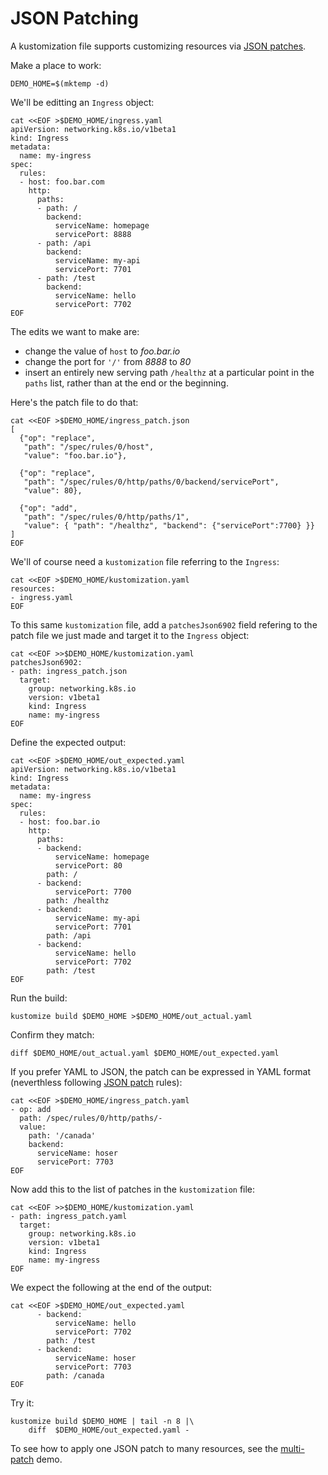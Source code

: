 # JSON Patching

[JSON patches]: https://tools.ietf.org/html/rfc6902
[JSON patch]: https://tools.ietf.org/html/rfc6902

A kustomization file supports customizing
resources via [JSON patches].

Make a place to work:

<!-- @placeToWork @testAgainstLatestRelease -->
```
DEMO_HOME=$(mktemp -d)
```

We'll be editting an `Ingress` object:

<!-- @ingress @testAgainstLatestRelease -->
```
cat <<EOF >$DEMO_HOME/ingress.yaml
apiVersion: networking.k8s.io/v1beta1
kind: Ingress
metadata:
  name: my-ingress
spec:
  rules:
  - host: foo.bar.com
    http:
      paths:
      - path: /
        backend:
          serviceName: homepage
          servicePort: 8888
      - path: /api
        backend:
          serviceName: my-api
          servicePort: 7701
      - path: /test
        backend:
          serviceName: hello
          servicePort: 7702
EOF
```

The edits we want to make are:

 - change the value of `host` to _foo.bar.io_
 - change the port for `'/'` from _8888_ to _80_
 - insert an entirely new serving path `/healthz`
   at a particular point in the `paths` list,
   rather than at the end or the beginning.

Here's the patch file to do that:

<!-- @addJsonPatch @testAgainstLatestRelease -->
```
cat <<EOF >$DEMO_HOME/ingress_patch.json
[
  {"op": "replace",
   "path": "/spec/rules/0/host",
   "value": "foo.bar.io"},

  {"op": "replace",
   "path": "/spec/rules/0/http/paths/0/backend/servicePort",
   "value": 80},

  {"op": "add",
   "path": "/spec/rules/0/http/paths/1",
   "value": { "path": "/healthz", "backend": {"servicePort":7700} }}
]
EOF
```

We'll of course need a `kustomization` file
referring to the `Ingress`:

<!-- @kustomization @testAgainstLatestRelease -->
```
cat <<EOF >$DEMO_HOME/kustomization.yaml
resources:
- ingress.yaml
EOF
```

To this same `kustomization` file, add a
`patchesJson6902` field refering to
the patch file we just made and
target it to the `Ingress` object:

<!-- @applyJsonPatch @testAgainstLatestRelease -->
```
cat <<EOF >>$DEMO_HOME/kustomization.yaml
patchesJson6902:
- path: ingress_patch.json
  target:
    group: networking.k8s.io
    version: v1beta1
    kind: Ingress
    name: my-ingress
EOF
```

Define the expected output:
<!-- @expected @testAgainstLatestRelease -->
```
cat <<EOF >$DEMO_HOME/out_expected.yaml
apiVersion: networking.k8s.io/v1beta1
kind: Ingress
metadata:
  name: my-ingress
spec:
  rules:
  - host: foo.bar.io
    http:
      paths:
      - backend:
          serviceName: homepage
          servicePort: 80
        path: /
      - backend:
          servicePort: 7700
        path: /healthz
      - backend:
          serviceName: my-api
          servicePort: 7701
        path: /api
      - backend:
          serviceName: hello
          servicePort: 7702
        path: /test
EOF
```

Run the build:
<!-- @runIt @testAgainstLatestRelease -->
```
kustomize build $DEMO_HOME >$DEMO_HOME/out_actual.yaml
```

Confirm they match:

<!-- @diffShouldExitZero @testAgainstLatestRelease -->
```
diff $DEMO_HOME/out_actual.yaml $DEMO_HOME/out_expected.yaml
```

If you prefer YAML to JSON, the patch can be expressed
in YAML format (neverthless following [JSON patch] rules):

<!-- @writeYamlPatch @testAgainstLatestRelease -->
```
cat <<EOF >$DEMO_HOME/ingress_patch.yaml
- op: add
  path: /spec/rules/0/http/paths/-
  value:
    path: '/canada'
    backend:
      serviceName: hoser
      servicePort: 7703
EOF
```

Now add this to the list of patches in the `kustomization` file:

<!-- @addYamlPatch @testAgainstLatestRelease -->
```
cat <<EOF >>$DEMO_HOME/kustomization.yaml
- path: ingress_patch.yaml
  target:
    group: networking.k8s.io
    version: v1beta1
    kind: Ingress
    name: my-ingress
EOF
```

We expect the following at the end of the output:
<!-- @expected @testAgainstLatestRelease -->
```
cat <<EOF >$DEMO_HOME/out_expected.yaml
      - backend:
          serviceName: hello
          servicePort: 7702
        path: /test
      - backend:
          serviceName: hoser
          servicePort: 7703
        path: /canada
EOF
```

Try it:

<!-- @runIt @testAgainstLatestRelease -->
```
kustomize build $DEMO_HOME | tail -n 8 |\
    diff  $DEMO_HOME/out_expected.yaml -
```

To see how to apply one JSON patch to many resources,
see the [multi-patch](../patchMultipleObjects.md) demo.
